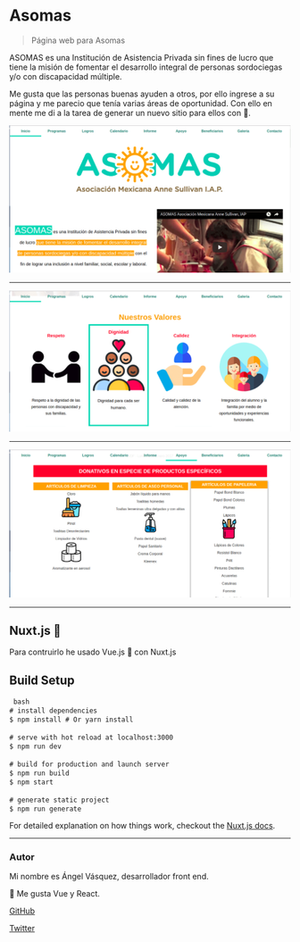 # Asomas

> Página web para Asomas

ASOMAS es una Institución de Asistencia Privada sin fines de lucro que tiene la misión de fomentar el desarrollo integral de personas sordociegas y/o con discapacidad múltiple.

Me gusta que las personas buenas ayuden a otros, por ello ingrese a su página y me parecio que tenía varias áreas de oportunidad. Con ello en mente me di a la tarea de generar un nuevo sitio para ellos con 💜.


![Asomas-1](https://raw.githubusercontent.com/AngelVasquezNep/asomas/master/assets/capturas/Asomas-1.png)

-------

![Asomas-2](https://raw.githubusercontent.com/AngelVasquezNep/asomas/master/assets/capturas/Asomas-2.png)

--------

![Asomas-3](https://raw.githubusercontent.com/AngelVasquezNep/asomas/master/assets/capturas/Asomas-3.png)

--------

## Nuxt.js 🚀

Para contruirlo he usado Vue.js 💚 con Nuxt.js

## Build Setup

```
 bash
# install dependencies
$ npm install # Or yarn install

# serve with hot reload at localhost:3000
$ npm run dev

# build for production and launch server
$ npm run build
$ npm start

# generate static project
$ npm run generate

```

For detailed explanation on how things work, checkout the [Nuxt.js docs](https://github.com/nuxt/nuxt.js).

---------

### Autor

Mi nombre es Ángel Vásquez, desarrollador front end.

🚀 Me gusta Vue y React.

[GitHub](https://github.com/angelvasqueznep) 

[Twitter](https://twitter.com/angelvasqueznep)